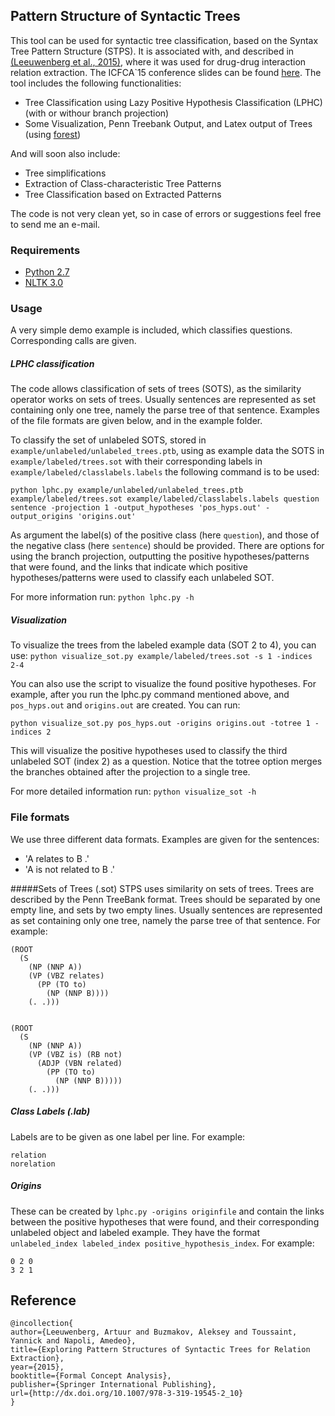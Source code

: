 ## Pattern Structure of Syntactic Trees

This tool can be used for syntactic tree classification, based on the Syntax Tree Pattern Structure (STPS). It is associated with, and described in [(Leeuwenberg et al., 2015)](http://link.springer.com/chapter/10.1007%2F978-3-319-19545-2_10), where it was used for drug-drug interaction relation extraction. The ICFCA`15 conference slides can be found [here](https://github.com/tuur/STPS/raw/master/slides.pdf).
The tool includes the following functionalities:

* Tree Classification using Lazy Positive Hypothesis Classification (LPHC) (with or withour branch projection)
* Some Visualization, Penn Treebank Output, and Latex output of Trees (using [forest](https://www.ctan.org/pkg/forest?lang=en))

And will soon also include:
* Tree simplifications
* Extraction of Class-characteristic Tree Patterns
* Tree Classification based on Extracted Patterns

The code is not very clean yet, so in case of errors or suggestions feel free to send me an e-mail.

### Requirements
* [Python 2.7](https://www.python.org/download/releases/2.7/)
* [NLTK 3.0](http://www.nltk.org/)

### Usage
A very simple demo example is included, which classifies questions.
Corresponding calls are given. 

##### LPHC classification
The code allows classification of sets of trees (SOTS), as the similarity operator works on sets of trees. Usually sentences are represented as set containing only one tree, namely the parse tree of that sentence. Examples of the file formats are given below, and in the example folder.

To classify the set of unlabeled SOTS, stored in `example/unlabeled/unlabeled_trees.ptb`, using as example data the SOTS in `example/labeled/trees.sot` with their corresponding labels in `example/labeled/classlabels.labels` the following command is to be used:
```
python lphc.py example/unlabeled/unlabeled_trees.ptb example/labeled/trees.sot example/labeled/classlabels.labels question sentence -projection 1 -output_hypotheses 'pos_hyps.out' -output_origins 'origins.out'
```
As argument the label(s) of the positive class (here `question`), and those of the negative class (here `sentence`) should be provided. There are options for using the branch projection, outputting the positive hypotheses/patterns that were found, and the links that indicate which positive hypotheses/patterns were used to classify each unlabeled SOT.

For more information run:
```python lphc.py -h```

##### Visualization

To visualize the trees from the labeled example data (SOT 2 to 4), you can use:
```python visualize_sot.py example/labeled/trees.sot -s 1 -indices 2-4```

You can also use the script to visualize the found positive hypotheses. For example, after you run the lphc.py command mentioned above, and `pos_hyps.out` and `origins.out` are created. You can run:

```
python visualize_sot.py pos_hyps.out -origins origins.out -totree 1 -indices 2
```

This will visualize the positive hypotheses used to classify the third unlabeled SOT (index 2) as a question. Notice that the totree option merges the branches obtained after the projection to a single tree.

For more detailed information run:
```python visualize_sot -h```

### File formats
We use three different data formats. Examples are given for the sentences:
* 'A relates to B .'
* 'A is not related to B .'

#####Sets of Trees (.sot)
STPS uses similarity on sets of trees. Trees are described by the Penn TreeBank format. Trees should be separated by one empty line, and sets by two empty lines. Usually sentences are represented as set containing only one tree, namely the parse tree of that sentence. For example:

```
(ROOT
  (S
    (NP (NNP A))
    (VP (VBZ relates)
      (PP (TO to)
        (NP (NNP B))))
    (. .)))


(ROOT
  (S
    (NP (NNP A))
    (VP (VBZ is) (RB not)
      (ADJP (VBN related)
        (PP (TO to)
          (NP (NNP B)))))
    (. .)))
```

##### Class Labels (.lab)
Labels are to be given as one label per line. For example:
```
relation
norelation
```

##### Origins
These can be created by `lphc.py -origins originfile` and contain the links between the positive hypotheses that were found, and their corresponding unlabeled object and labeled example. They have the format `unlabeled_index labeled_index positive_hypothesis_index`. For example:
```
0 2 0
3 2 1
```


## Reference
```
@incollection{
author={Leeuwenberg, Artuur and Buzmakov, Aleksey and Toussaint, Yannick and Napoli, Amedeo},
title={Exploring Pattern Structures of Syntactic Trees for Relation Extraction},
year={2015},
booktitle={Formal Concept Analysis},
publisher={Springer International Publishing},
url={http://dx.doi.org/10.1007/978-3-319-19545-2_10}
}
```


